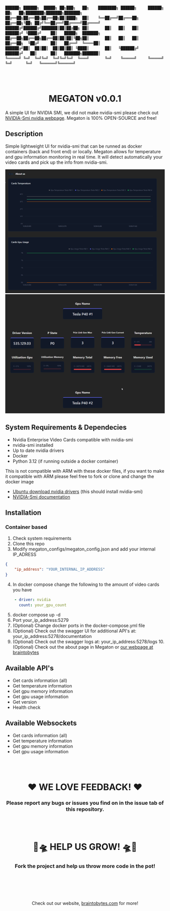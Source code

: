 
```
██████╗ ██████╗  █████╗ ██╗███╗   ██╗    ████████╗ ██████╗     ██████╗ ██╗   ██╗████████╗███████╗███████╗
██╔══██╗██╔══██╗██╔══██╗██║████╗  ██║    ╚══██╔══╝██╔═══██╗    ██╔══██╗╚██╗ ██╔╝╚══██╔══╝██╔════╝██╔════╝
██████╔╝██████╔╝███████║██║██╔██╗ ██║       ██║   ██║   ██║    ██████╔╝ ╚████╔╝    ██║   █████╗  ███████╗
██╔══██╗██╔══██╗██╔══██║██║██║╚██╗██║       ██║   ██║   ██║    ██╔══██╗  ╚██╔╝     ██║   ██╔══╝  ╚════██║
██████╔╝██║  ██║██║  ██║██║██║ ╚████║       ██║   ╚██████╔╝    ██████╔╝   ██║      ██║   ███████╗███████║
╚═════╝ ╚═╝  ╚═╝╚═╝  ╚═╝╚═╝╚═╝  ╚═══╝       ╚═╝    ╚═════╝     ╚═════╝    ╚═╝      ╚═╝   ╚══════╝╚══════╝
```


<br />
<br />
<p align="center">
    <h1 align="center">
        MEGATON v0.0.1
    </h1>
</p>



A simple UI for NVIDIA SMI, we did not make nvidia-smi please check out [NVIDIA-Smi nvidia webpage](https://developer.nvidia.com/nvidia-system-management-interface). Megaton is 100% OPEN-SOURCE and free!

## Description

Simple lightweight UI for nvidia-smi that can be runned as docker containers (back and front end) or locally. Megaton allows for temperature and gpu information monitoring in real time. It will detect automatically your video cards and pick up the info from nvidia-smi.

![Readme image 1](https://github.com/BraintoByte/Megaton/blob/master/readme_images/readme_image_1.png)
![Readme image 2](https://github.com/BraintoByte/Megaton/blob/master/readme_images/readme_image_2.png)


## System Requirements & Dependecies

- Nvidia Enterprise Video Cards compatible with nvidia-smi
- nvidia-smi installed
- Up to date nvidia drivers
- Docker
- Python 3.12 (if running outside a docker container)

This is not compatible with ARM with these docker files, if you want to make it compatible with ARM please feel free to fork or clone and change the docker image

- [Ubuntu download nvidia drivers](https://ubuntu.com/server/docs/nvidia-drivers-installation) (this should install nvidia-smi)
- [NVIDIA-Smi documentation](https://developer.nvidia.com/nvidia-system-management-interface)

## Installation


### Container based

1. Check system requirements
2. Clone this repo
3. Modify megaton_configs/megaton_config.json and add your internal IP_ADRESS
```json
{
    "ip_address": "YOUR_INTERNAL_IP_ADDRESS"
}
```
4. In docker compose change the following to the amount of video cards you have
```yaml
    - driver: nvidia
      count: your_gpu_count
```
5. docker compose up -d
6. Port your_ip_address:5279
7. (Optional) Change docker ports in the docker-compose.yml file
8. (Optional) Check out the swagger UI for additional API's at: your_ip_address:5278/documentation
9. (Optional) Check out the swagger logs at: your_ip_address:5278/logs
10.(Optional) Check out the about page in Megaton or [our webpage at braintobytes](https://www.braintobytes.com)

## Available API's

- Get cards information (all)
- Get temperature information
- Get gpu memory information
- Get gpu usage information
- Get version
- Health check

## Available Websockets

- Get cards information (all)
- Get temperature information
- Get gpu memory information
- Get gpu usage information

<br />
<br />
<p align="center">
    <h1 align="center">
        ❤️ WE LOVE FEEDBACK! ❤️
    </h1>
    <h3 align="center">
        Please report any bugs or issues you find on in the issue tab of this repository.
    </h3>
</p>


<br />
<br />
<p align="center">
    <h1 align="center">
        🧠🛸 HELP US GROW! 🛸🧠
    </h1>
        <h3 align="center">
        Fork the project and help us throw more code in the pot!
    </h3>
</p>



<br />
<br />
<br />
<br />
<p align="center">
  Check out our website, 
  <a href="https://www.braintobytes.com/">braintobytes.com</a>
  for more!
</p>
